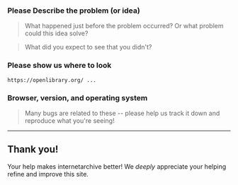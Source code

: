 ### Please Describe the problem (or idea)

> What happened just before the problem occurred? Or what problem could this idea solve?


> What did you expect to see that you didn't?


### Please show us where to look

```https://openlibrary.org/ ...```


### Browser, version, and operating system

> Many bugs are related to these -- please help us track it down and reproduce what you're seeing!


****

## Thank you!

Your help makes internetarchive better! We *deeply* appreciate your helping refine and improve this site.
